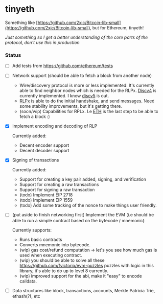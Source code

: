 # tinyeth

Something like [https://github.com/2xic/Bitcoin-lib-small](https://github.com/2xic/Bitcoin-lib-small), but for Ethereum, tinyeth!

_Just something so I get a better understanding of the core parts of the protocol, don't use this in production_

### Status
- [ ] Add tests from https://github.com/ethereum/tests

- [ ] Network support (should be able to fetch a block from another node)
  - Wire/discovery protocol is more or less implemented. It's currently able to find neighbor nodes which is needed for the RLPx. [Discv4](https://github.com/ethereum/devp2p/blob/master/discv4.md#wire-protocol) is currently implemented. I know [discv5](https://github.com/ethereum/devp2p/blob/master/discv5/discv5-theory.md) is out.
  - [RLPx](https://github.com/ethereum/devp2p/blob/master/rlpx.md) is able to do the initial handshake, and send messages. Need some stability improvements, but it's getting there.
  - (soon/wip) Capabilities for RPLx. I.e [ETH](https://github.com/ethereum/devp2p/blob/master/caps/eth.md#eth62-2015) is the last step to be able to fetch a block :) 

- [x] Implement encoding and decoding of RLP

  Currently added:
    - Decent encoder support
    - Decent decoder support

- [x] Signing of transactions

  Currently added:
    - Support for creating a key pair added, signing, and verification
    - Support for creating a raw transactions
    - Support for signing a raw transaction
    - (todo) Implement EIP 2718
    - (todo) Implement EIP 1559
    - (todo) Add some tracking of the nonce to make things user friendly.

- [ ] (put aside to finish networking first) Implement the EVM (i.e should be able to run a simple contract based on the bytecode / mnemonic)

  Currently supports:
    - Runs basic contracts
    - Converts mnemonic into bytecode.
    - (wip) gas cost/refund computation -> let's you see how much gas is used when executing contract.
    - (wip) you should be able to solve all these https://github.com/fvictorio/evm-puzzles puzzles with logic in this library, it's able to do up to level 8 currently.
    - (wip) improved support for the abi, make it "easy" to encode calldata.

- [ ] Data structures like block, transactions, accounts, Merkle Patricia Trie, ethash(?), etc
  